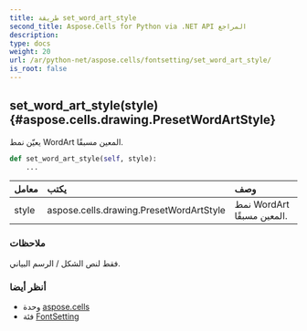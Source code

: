 ```yaml
---
title: طريقة set_word_art_style
second_title: Aspose.Cells for Python via .NET API المراجع
description:
type: docs
weight: 20
url: /ar/python-net/aspose.cells/fontsetting/set_word_art_style/
is_root: false
---
```

##  set_word_art_style(style) {#aspose.cells.drawing.PresetWordArtStyle}
يعيّن نمط WordArt المعين مسبقًا.



```python
def set_word_art_style(self, style):
    ...
```


| معامل| يكتب| وصف|
| :- | :- | :- |
| style | aspose.cells.drawing.PresetWordArtStyle | نمط WordArt المعين مسبقًا.|
###  ملاحظات

فقط لنص الشكل / الرسم البياني.


###  أنظر أيضا

* وحدة [aspose.cells](../../)
* فئة [FontSetting](/cells/ar/python-net/aspose.cells/fontsetting)
